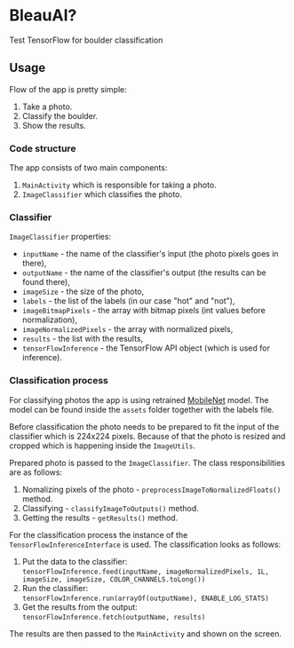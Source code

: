 # BleauAI?

Test TensorFlow for boulder classification 

## Usage

Flow of the app is pretty simple:
1. Take a photo.
2. Classify the boulder.
3. Show the results.

### Code structure

The app consists of two main components:
1. `MainActivity` which is responsible for taking a photo.
2. `ImageClassifier` which classifies the photo.

### Classifier

`ImageClassifier` properties:
- `inputName` - the name of the classifier's input (the photo pixels goes in there),
- `outputName` - the name of the classifier's output (the results can be found there),
- `imageSize` - the size of the photo,
- `labels` - the list of the labels (in our case "hot" and "not"),
- `imageBitmapPixels` - the array with bitmap pixels (int values before normalization),
- `imageNormalizedPixels` - the array with normalized pixels,
- `results` - the list with the results,
- `tensorFlowInference` - the TensorFlow API object (which is used for inference).

### Classification process

For classifying photos the app is using retrained [MobileNet](https://github.com/tensorflow/models/blob/master/research/slim/nets/mobilenet_v1.md) model. The model can be found inside the `assets` folder together with the labels file.

Before classification the photo needs to be prepared to fit the input of the classifier which is 224x224 pixels. Because of that the photo is resized and cropped which is happening inside the `ImageUtils`.

Prepared photo is passed to the `ImageClassifier`. The class responsibilities are as follows:
1. Nomalizing pixels of the photo - `preprocessImageToNormalizedFloats()` method.
2. Classifying - `classifyImageToOutputs()` method.
3. Getting the results - `getResults()` method.

For the classification process the instance of the `TensorFlowInferenceInterface` is used. The classification looks as follows:
1. Put the data to the classifier:
<br/> `tensorFlowInference.feed(inputName, imageNormalizedPixels, 1L, imageSize, imageSize, COLOR_CHANNELS.toLong())` <br/>
2. Run the classifier:
<br/> `tensorFlowInference.run(arrayOf(outputName), ENABLE_LOG_STATS)` <br/>
3. Get the results from the output:
<br/> `tensorFlowInference.fetch(outputName, results)` <br/>

The results are then passed to the `MainActivity` and shown on the screen.
